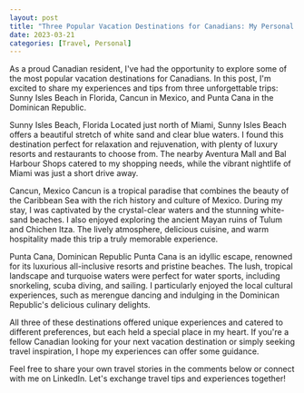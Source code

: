 ```yaml
---
layout: post
title: "Three Popular Vacation Destinations for Canadians: My Personal Experiences"
date: 2023-03-21
categories: [Travel, Personal]
---
```


As a proud Canadian resident, I've had the opportunity to explore some of the most popular vacation destinations for Canadians. In this post, I'm excited to share my experiences and tips from three unforgettable trips: Sunny Isles Beach in Florida, Cancun in Mexico, and Punta Cana in the Dominican Republic.

Sunny Isles Beach, Florida
Located just north of Miami, Sunny Isles Beach offers a beautiful stretch of white sand and clear blue waters. I found this destination perfect for relaxation and rejuvenation, with plenty of luxury resorts and restaurants to choose from. The nearby Aventura Mall and Bal Harbour Shops catered to my shopping needs, while the vibrant nightlife of Miami was just a short drive away.

Cancun, Mexico
Cancun is a tropical paradise that combines the beauty of the Caribbean Sea with the rich history and culture of Mexico. During my stay, I was captivated by the crystal-clear waters and the stunning white-sand beaches. I also enjoyed exploring the ancient Mayan ruins of Tulum and Chichen Itza. The lively atmosphere, delicious cuisine, and warm hospitality made this trip a truly memorable experience.

Punta Cana, Dominican Republic
Punta Cana is an idyllic escape, renowned for its luxurious all-inclusive resorts and pristine beaches. The lush, tropical landscape and turquoise waters were perfect for water sports, including snorkeling, scuba diving, and sailing. I particularly enjoyed the local cultural experiences, such as merengue dancing and indulging in the Dominican Republic's delicious culinary delights.

All three of these destinations offered unique experiences and catered to different preferences, but each held a special place in my heart. If you're a fellow Canadian looking for your next vacation destination or simply seeking travel inspiration, I hope my experiences can offer some guidance.

Feel free to share your own travel stories in the comments below or connect with me on LinkedIn. Let's exchange travel tips and experiences together!